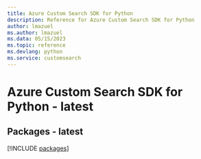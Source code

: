 ```yaml
---
title: Azure Custom Search SDK for Python
description: Reference for Azure Custom Search SDK for Python
author: lmazuel
ms.author: lmazuel
ms.data: 05/15/2023
ms.topic: reference
ms.devlang: python
ms.service: customsearch
---
```

# Azure Custom Search SDK for Python - latest
## Packages - latest
[!INCLUDE [packages](custom-search-index.md)]